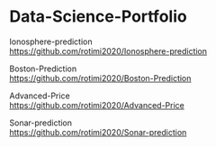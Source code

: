 # Data-Science-Portfolio

  Ionosphere-prediction<br>
  https://github.com/rotimi2020/Ionosphere-prediction
  
  Boston-Prediction<br>
  https://github.com/rotimi2020/Boston-Prediction
 
  Advanced-Price<br>
  https://github.com/rotimi2020/Advanced-Price
  
  Sonar-prediction<br>
  https://github.com/rotimi2020/Sonar-prediction
